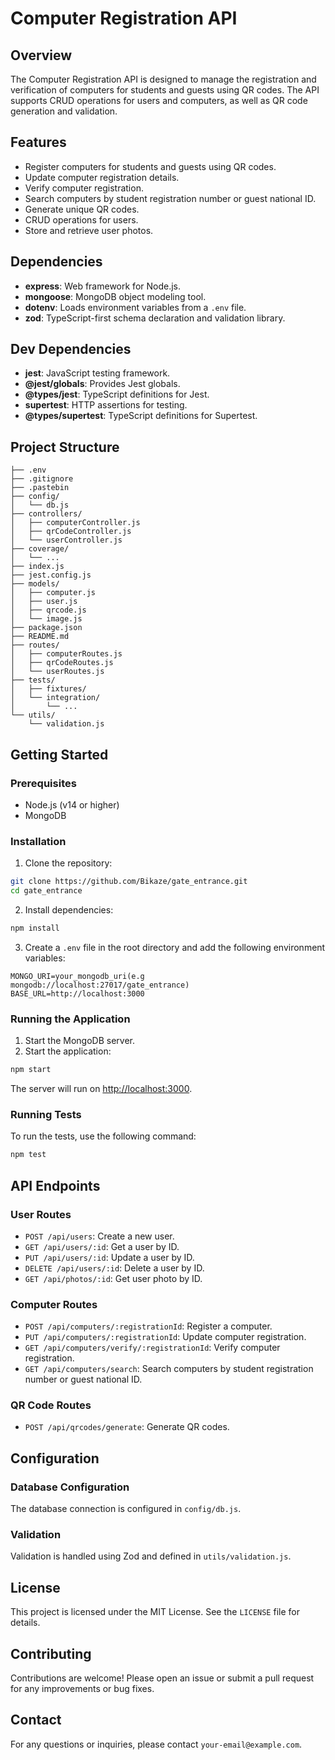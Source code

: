 # Computer Registration API

## Overview

The Computer Registration API is designed to manage the registration and verification of computers for students and guests using QR codes. The API supports CRUD operations for users and computers, as well as QR code generation and validation.

## Features

- Register computers for students and guests using QR codes.
- Update computer registration details.
- Verify computer registration.
- Search computers by student registration number or guest national ID.
- Generate unique QR codes.
- CRUD operations for users.
- Store and retrieve user photos.

## Dependencies

- **express**: Web framework for Node.js.
- **mongoose**: MongoDB object modeling tool.
- **dotenv**: Loads environment variables from a `.env` file.
- **zod**: TypeScript-first schema declaration and validation library.

## Dev Dependencies

- **jest**: JavaScript testing framework.
- **@jest/globals**: Provides Jest globals.
- **@types/jest**: TypeScript definitions for Jest.
- **supertest**: HTTP assertions for testing.
- **@types/supertest**: TypeScript definitions for Supertest.

## Project Structure

```
├── .env
├── .gitignore
├── .pastebin
├── config/
│   └── db.js
├── controllers/
│   ├── computerController.js
│   ├── qrCodeController.js
│   └── userController.js
├── coverage/
│   └── ...
├── index.js
├── jest.config.js
├── models/
│   ├── computer.js
│   ├── user.js
│   ├── qrcode.js
│   └── image.js
├── package.json
├── README.md
├── routes/
│   ├── computerRoutes.js
│   ├── qrCodeRoutes.js
│   └── userRoutes.js
├── tests/
│   ├── fixtures/
│   └── integration/
│       └── ...
└── utils/
    └── validation.js
```

## Getting Started

### Prerequisites

- Node.js (v14 or higher)
- MongoDB

### Installation

1. Clone the repository:

```sh
git clone https://github.com/Bikaze/gate_entrance.git
cd gate_entrance
```

2. Install dependencies:

```sh
npm install
```

3. Create a `.env` file in the root directory and add the following environment variables:

```
MONGO_URI=your_mongodb_uri(e.g mongodb://localhost:27017/gate_entrance)
BASE_URL=http://localhost:3000
```

### Running the Application

1. Start the MongoDB server.
2. Start the application:

```sh
npm start
```

The server will run on [http://localhost:3000](http://localhost:3000).

### Running Tests

To run the tests, use the following command:

```sh
npm test
```

## API Endpoints

### User Routes

- `POST /api/users`: Create a new user.
- `GET /api/users/:id`: Get a user by ID.
- `PUT /api/users/:id`: Update a user by ID.
- `DELETE /api/users/:id`: Delete a user by ID.
- `GET /api/photos/:id`: Get user photo by ID.

### Computer Routes

- `POST /api/computers/:registrationId`: Register a computer.
- `PUT /api/computers/:registrationId`: Update computer registration.
- `GET /api/computers/verify/:registrationId`: Verify computer registration.
- `GET /api/computers/search`: Search computers by student registration number or guest national ID.

### QR Code Routes

- `POST /api/qrcodes/generate`: Generate QR codes.

## Configuration

### Database Configuration

The database connection is configured in `config/db.js`.

### Validation

Validation is handled using Zod and defined in `utils/validation.js`.

## License

This project is licensed under the MIT License. See the `LICENSE` file for details.

## Contributing

Contributions are welcome! Please open an issue or submit a pull request for any improvements or bug fixes.

## Contact

For any questions or inquiries, please contact `your-email@example.com`.